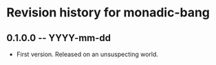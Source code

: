 # Revision history for monadic-bang

## 0.1.0.0 -- YYYY-mm-dd

* First version. Released on an unsuspecting world.
